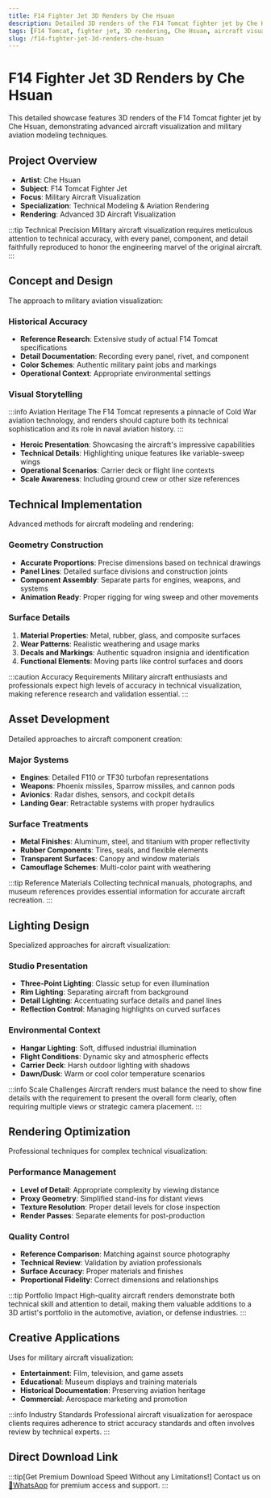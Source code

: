 ```yaml
---
title: F14 Fighter Jet 3D Renders by Che Hsuan
description: Detailed 3D renders of the F14 Tomcat fighter jet by Che Hsuan, showcasing advanced aircraft visualization and military aviation modeling techniques.
tags: [F14 Tomcat, fighter jet, 3D rendering, Che Hsuan, aircraft visualization, military aviation, Redshift, technical modeling]
slug: /f14-fighter-jet-3d-renders-che-hsuan
---
```


# F14 Fighter Jet 3D Renders by Che Hsuan

This detailed showcase features 3D renders of the F14 Tomcat fighter jet by Che Hsuan, demonstrating advanced aircraft visualization and military aviation modeling techniques.

## Project Overview

- **Artist**: Che Hsuan
- **Subject**: F14 Tomcat Fighter Jet
- **Focus**: Military Aircraft Visualization
- **Specialization**: Technical Modeling & Aviation Rendering
- **Rendering**: Advanced 3D Aircraft Visualization

:::tip Technical Precision
Military aircraft visualization requires meticulous attention to technical accuracy, with every panel, component, and detail faithfully reproduced to honor the engineering marvel of the original aircraft.
:::

## Concept and Design

The approach to military aviation visualization:

### Historical Accuracy

- **Reference Research**: Extensive study of actual F14 Tomcat specifications
- **Detail Documentation**: Recording every panel, rivet, and component
- **Color Schemes**: Authentic military paint jobs and markings
- **Operational Context**: Appropriate environmental settings

### Visual Storytelling

:::info Aviation Heritage
The F14 Tomcat represents a pinnacle of Cold War aviation technology, and renders should capture both its technical sophistication and its role in naval aviation history.
:::

- **Heroic Presentation**: Showcasing the aircraft's impressive capabilities
- **Technical Details**: Highlighting unique features like variable-sweep wings
- **Operational Scenarios**: Carrier deck or flight line contexts
- **Scale Awareness**: Including ground crew or other size references

## Technical Implementation

Advanced methods for aircraft modeling and rendering:

### Geometry Construction

- **Accurate Proportions**: Precise dimensions based on technical drawings
- **Panel Lines**: Detailed surface divisions and construction joints
- **Component Assembly**: Separate parts for engines, weapons, and systems
- **Animation Ready**: Proper rigging for wing sweep and other movements

### Surface Details

1. **Material Properties**: Metal, rubber, glass, and composite surfaces
2. **Wear Patterns**: Realistic weathering and usage marks
3. **Decals and Markings**: Authentic squadron insignia and identification
4. **Functional Elements**: Moving parts like control surfaces and doors

:::caution Accuracy Requirements
Military aircraft enthusiasts and professionals expect high levels of accuracy in technical visualization, making reference research and validation essential.
:::

## Asset Development

Detailed approaches to aircraft component creation:

### Major Systems

- **Engines**: Detailed F110 or TF30 turbofan representations
- **Weapons**: Phoenix missiles, Sparrow missiles, and cannon pods
- **Avionics**: Radar dishes, sensors, and cockpit details
- **Landing Gear**: Retractable systems with proper hydraulics

### Surface Treatments

- **Metal Finishes**: Aluminum, steel, and titanium with proper reflectivity
- **Rubber Components**: Tires, seals, and flexible elements
- **Transparent Surfaces**: Canopy and window materials
- **Camouflage Schemes**: Multi-color paint with weathering

:::tip Reference Materials
Collecting technical manuals, photographs, and museum references provides essential information for accurate aircraft recreation.
:::

## Lighting Design

Specialized approaches for aircraft visualization:

### Studio Presentation

- **Three-Point Lighting**: Classic setup for even illumination
- **Rim Lighting**: Separating aircraft from background
- **Detail Lighting**: Accentuating surface details and panel lines
- **Reflection Control**: Managing highlights on curved surfaces

### Environmental Context

- **Hangar Lighting**: Soft, diffused industrial illumination
- **Flight Conditions**: Dynamic sky and atmospheric effects
- **Carrier Deck**: Harsh outdoor lighting with shadows
- **Dawn/Dusk**: Warm or cool color temperature scenarios

:::info Scale Challenges
Aircraft renders must balance the need to show fine details with the requirement to present the overall form clearly, often requiring multiple views or strategic camera placement.
:::

## Rendering Optimization

Professional techniques for complex technical visualization:

### Performance Management

- **Level of Detail**: Appropriate complexity by viewing distance
- **Proxy Geometry**: Simplified stand-ins for distant views
- **Texture Resolution**: Proper detail levels for close inspection
- **Render Passes**: Separate elements for post-production

### Quality Control

- **Reference Comparison**: Matching against source photography
- **Technical Review**: Validation by aviation professionals
- **Surface Accuracy**: Proper materials and finishes
- **Proportional Fidelity**: Correct dimensions and relationships

:::tip Portfolio Impact
High-quality aircraft renders demonstrate both technical skill and attention to detail, making them valuable additions to a 3D artist's portfolio in the automotive, aviation, or defense industries.
:::

## Creative Applications

Uses for military aircraft visualization:

- **Entertainment**: Film, television, and game assets
- **Educational**: Museum displays and training materials
- **Historical Documentation**: Preserving aviation heritage
- **Commercial**: Aerospace marketing and promotion

:::info Industry Standards
Professional aircraft visualization for aerospace clients requires adherence to strict accuracy standards and often involves review by technical experts.
:::

## Direct Download Link
:::tip[Get Premium Download Speed Without any Limitations!]
Contact us on [💬WhatsApp](https://wa.me/+8613237610083) for premium  access and support.
:::